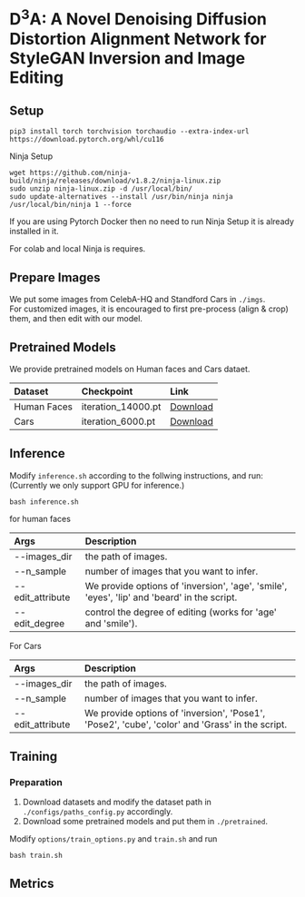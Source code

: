 # D<sup>3</sup>A: A Novel Denoising Diffusion Distortion Alignment Network for StyleGAN Inversion and Image Editing 

## Setup 
```
pip3 install torch torchvision torchaudio --extra-index-url https://download.pytorch.org/whl/cu116
```
Ninja Setup 
```
wget https://github.com/ninja-build/ninja/releases/download/v1.8.2/ninja-linux.zip
sudo unzip ninja-linux.zip -d /usr/local/bin/
sudo update-alternatives --install /usr/bin/ninja ninja /usr/local/bin/ninja 1 --force
```
If you are using Pytorch Docker then no need to run Ninja Setup it is already installed in it.

For colab and local Ninja is requires.

## Prepare Images
We put some images from CelebA-HQ and Standford Cars in `./imgs`.   
For customized images, it is encouraged to first pre-process (align & crop) them, and then edit with our model.

## Pretrained Models 
We provide pretrained models on Human faces and Cars dataet.

| Dataset | Checkpoint | Link |
| :--- | :----------| :---------- | 
| Human Faces | iteration_14000.pt | [Download](https://drive.google.com/file/d/1TgW9zDs9Zj0xl2Ed-_3IorcN1wmwWa6i/view?usp=share_link) |
| Cars | iteration_6000.pt | [Download](jfdksjls) |

## Inference
Modify `inference.sh` according to the follwing instructions, and run:   
(Currently we only support GPU for inference.)

```
bash inference.sh
```
for human faces 

| Args | Description
| :--- | :----------
| --images_dir | the path of images.
| --n_sample | number of images that you want to infer.
| --edit_attribute | We provide options of 'inversion', 'age', 'smile', 'eyes', 'lip' and 'beard' in the script.
| --edit_degree | control the degree of editing (works for 'age' and 'smile').

For Cars

| Args | Description
| :--- | :----------
| --images_dir | the path of images.
| --n_sample | number of images that you want to infer.
| --edit_attribute | We provide options of 'inversion', 'Pose1', 'Pose2', 'cube', 'color' and 'Grass' in the script.

## Training 
### Preparation
1. Download datasets and modify the dataset path in `./configs/paths_config.py` accordingly.
2. Download some pretrained models and put them in `./pretrained`.

Modify `options/train_options.py` and `train.sh` and run 
```
bash train.sh
```

## Metrics 



